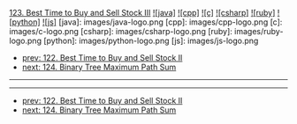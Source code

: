 [123. Best Time to Buy and Sell Stock III](https://leetcode.com/problems/best-time-to-buy-and-sell-stock-iii/)
[![java]](https://github.com/leetcode-study-group/leetcode-java-solutions/blob/master/123-best-time-to-buy-and-sell-stock-iii.md)
[![cpp]](https://github.com/leetcode-study-group/leetcode-cpp-solutions/blob/master/123-best-time-to-buy-and-sell-stock-iii.md)
[![c]](https://github.com/leetcode-study-group/leetcode-c-solutions/blob/master/123-best-time-to-buy-and-sell-stock-iii.md)
[![csharp]](https://github.com/leetcode-study-group/leetcode-csharp-solutions/blob/master/123-best-time-to-buy-and-sell-stock-iii.md)
[![ruby]](https://github.com/leetcode-study-group/leetcode-ruby-solutions/blob/master/123-best-time-to-buy-and-sell-stock-iii.md)
[![python]](https://github.com/leetcode-study-group/leetcode-python-solutions/blob/master/123-best-time-to-buy-and-sell-stock-iii.md)
[![js]](https://github.com/leetcode-study-group/leetcode-js-solutions/blob/master/123-best-time-to-buy-and-sell-stock-iii.md)
[java]: images/java-logo.png
[cpp]: images/cpp-logo.png
[c]: images/c-logo.png
[csharp]: images/csharp-logo.png
[ruby]: images/ruby-logo.png
[python]: images/python-logo.png
[js]: images/js-logo.png

- [prev: 122. Best Time to Buy and Sell Stock II](122-best-time-to-buy-and-sell-stock-ii.md)
- [next: 124. Binary Tree Maximum Path Sum](124-binary-tree-maximum-path-sum.md)

---


---

- [prev: 122. Best Time to Buy and Sell Stock II](122-best-time-to-buy-and-sell-stock-ii.md)
- [next: 124. Binary Tree Maximum Path Sum](124-binary-tree-maximum-path-sum.md)
